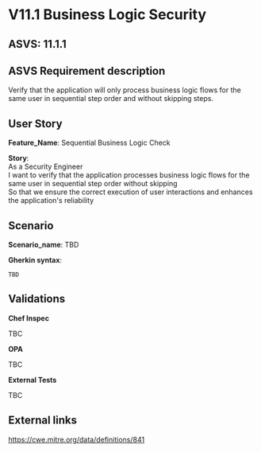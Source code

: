 # V11.1 Business Logic Security

## ASVS: 11.1.1

## ASVS Requirement description

Verify that the application will only process business logic flows
for the same user in sequential step order and without skipping 
steps.

## User Story

**Feature_Name**: Sequential Business Logic Check

**Story**:\
As a Security Engineer\
I want to verify that the application processes business logic flows for the same
user in sequential step order without skipping\
So that we ensure the correct execution of user interactions and enhances the 
application's reliability

## Scenario

**Scenario_name**: TBD

**Gherkin syntax**:

```gherkin
TBD
```

## Validations

**Chef Inspec**

TBC

**OPA**

TBC

**External Tests**

TBC

## External links

<https://cwe.mitre.org/data/definitions/841>

